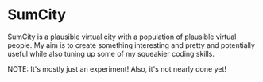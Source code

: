 SumCity
=======

SumCity is a plausible virtual city with a population of plausible virtual people. My aim is to create something interesting and pretty and potentially useful while also tuning up some of my squeakier coding skills.

NOTE: It's mostly just an experiment! Also, it's not nearly done yet!